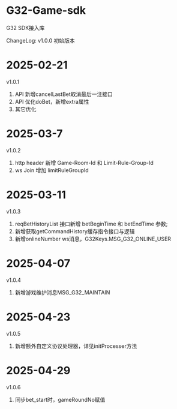 # G32-Game-sdk

G32 SDK接入库

ChangeLog:
v1.0.0
初始版本

# 2025-02-21
v1.0.1
1. API 新增cancelLastBet取消最后一注接口
2. API 优化doBet，新增extra属性
3. 其它优化


# 2025-03-7
v1.0.2
1. http header 新增 Game-Room-Id 和 Limit-Rule-Group-Id
2. ws Join 增加 limitRuleGroupId

# 2025-03-11
v1.0.3
1. reqBetHistoryList 接口新增 betBeginTime 和 betEndTime 参数;
2. 新增获取getCommandHistory缓存指令接口与逻辑
3. 新增onlineNumber ws消息，G32Keys.MSG_G32_ONLINE_USER

# 2025-04-07
v1.0.4
1. 新增游戏维护消息MSG_G32_MAINTAIN

# 2025-04-23
v1.0.5
1. 新增额外自定义协议处理器，详见initProcesser方法

# 2025-04-29
v1.0.6
1. 同步bet_start时，gameRoundNo赋值